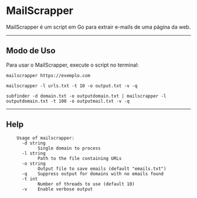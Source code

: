 <h1>MailScrapper</h1>
    <p>MailScrapper é um script em Go para extrair e-mails de uma página da web.</p>

<hr>
<h2>Modo de Uso</h2>
<p>Para usar o MailScrapper, execute o script no terminal:</p>

    mailscrapper https://exemplo.com
    
    mailscrapper -l urls.txt -t 10 -o output.txt -v -q

    subfinder -d domain.txt -o outputdomain.txt | mailscrapper -l outputdomain.txt -t 100 -o outputmail.txt -v -q

<hr>
<h2>Help</h2>

        Usage of mailscrapper:
          -d string
            	Single domain to process
          -l string
            	Path to the file containing URLs
          -o string
            	Output file to save emails (default "emails.txt")
          -q	Suppress output for domains with no emails found
          -t int
            	Number of threads to use (default 10)
          -v	Enable verbose output

</body>
</html>
